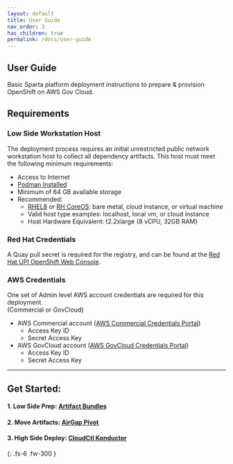 ```yaml
---
layout: default
title: User Guide
nav_order: 3
has_children: true
permalink: /docs/user-guide
---
```


## User Guide
Basic Sparta platform deployment instructions to prepare & provision OpenShift on AWS Gov Cloud.

## Requirements
### Low Side Workstation Host

The deployment process requires an initial unrestricted public network workstation host to collect all dependency artifacts. This host must meet the following minimum requirements:

  - Access to Internet
  - [Podman Installed]
  - Minimum of 64 GB available storage
  - Recommended:
    - [RHEL8] or [RH CoreOS]: bare metal, cloud instance, or virtual machine
    - Valid host type examples: localhost, local vm, or cloud instance
    - Host Hardware Equivalent: t2.2xlarge {8 vCPU, 32GB RAM}

### Red Hat Credentials
A Quay pull secret is required for the registry, and can be found at the [Red Hat UPI OpenShift Web Console].

### AWS Credentials
One set of Admin level AWS account credentials are required for this deployment.    
  (Commercial or GovCloud)
    
  - AWS Commercial account ([AWS Commercial Credentials Portal])
    - Access Key ID
    - Secret Access Key
  - AWS GovCloud account ([AWS GovCloud Credentials Portal])
    - Access Key ID
    - Secret Access Key

----------------------------------------------------------------
## Get Started:
####  1. Low Side Prep: [Artifact Bundles](https://codectl.io/docs/user-guide/bundle)
####  2. Move Artifacts: [AirGap Pivot](https://codectl.io/docs/user-guide/airgap)
####  3. High Side Deploy: [CloudCtl Konductor](https://codectl.io/docs/user-guide/deploy)

[Podman Installed]:https://podman.io/getting-started/installation.html
[Environment Considerations]:staging/considerations/
[HERE]:AWS_WORKAROUND.md
[Red Hat UPI OpenShift Web Console]:https://cloud.redhat.com/openshift/install/metal/user-provisioned
[AWS GovCloud Credentials Portal]:https://console.amazonaws-us-gov.com/iam/home#/security_credentials
[AWS Commercial Credentials Portal]:https://console.aws.amazon.com/iam/home#/security_credentials
[RHEL8]:https://access.redhat.com/downloads/content/479/ver=/rhel---8/8.2/x86_64/product-software
[RH CoreOS]:https://mirror.openshift.com/pub/openshift-v4/x86_64/dependencies/rhcos/latest/latest/

{: .fs-6 .fw-300 }
